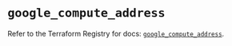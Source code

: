 # `google_compute_address`

Refer to the Terraform Registry for docs: [`google_compute_address`](https://registry.terraform.io/providers/hashicorp/google/5.29.1/docs/resources/compute_address).
